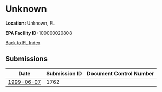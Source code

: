 # Unknown

**Location:** Unknown, FL

**EPA Facility ID:** 100000020808

[Back to FL Index](../../index.md)

## Submissions

| Date | Submission ID | Document Control Number |
|------|--------------|-------------------------|
| [1999-06-07](submissions/1762.md) | 1762 |  |
